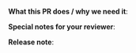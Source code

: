 <!-- Thanks for sending a pull request!

Before you click the 'Create pull request' make sure that:
- This PR introduces a single feature of fix, just one
- This PR does not leave the main branch broken
- Every commit in this PR has a commit message explaining what do you change,
  why and what is the outcome
- If your change introduces a complex concept or a change to user interaction
  with the project or the application, make sure to document it

-->

**What this PR does / why we need it**:

**Special notes for your reviewer**:

**Release note**:
<!--  Write your release note:
1. Enter your extended release note in the below block. If the PR requires additional action from users switching to the new release, include the string "action required".
2. Follow the instructions for writing a release note from k8s: https://git.k8s.io/community/contributors/guide/release-notes.md
3. If no release note is required, just write "NONE".
-->

```release-note

```
